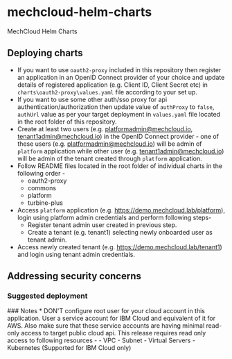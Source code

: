 # mechcloud-helm-charts
MechCloud Helm Charts

## Deploying charts
* If you want to use `oauth2-proxy` included in this repository then register an application in an OpenID Connect provider of your choice and update details of registered application (e.g. Client ID, Client Secret etc) in `charts\oauth2-proxy\values.yaml` file according to your set up.
* If you want to use some other auth/sso proxy for api authentication/authorization then update value of `authProxy` to `false`, `authUrl` value as per your target deployment in `values.yaml` file located in the root folder of this repository.
* Create at least two users (e.g. platformadmin@mechcloud.io, tenant1admin@mechcloud.io) in the  OpenID Connect provider - one of these users (e.g. platformadmin@mechcloud.io) will be admin of `platform` application while other user (e.g. tenant1admin@mechcloud.io) will be admin of the tenant created through `platform` application.
* Follow README files located in the root folder of individual charts in the following order -
  - oauth2-proxy
  - commons
  - platform
  - turbine-plus
* Access `platform` application (e.g. https://demo.mechcloud.lab/platform), login using platform admin credentials and perform following steps-
  - Register tenant admin user created in previous step.
  - Create a tenant (e.g. tenant1) selecting newly onboarded user as tenant admin.
* Access newly created tenant (e.g. https://demo.mechcloud.lab/tenant1) and login using tenant admin credentials.


## Addressing security concerns
### Suggested deployment
<Insert secure deployment diagram here>
### Notes
* DON'T configure root user for your cloud account in this application. User a service account for IBM Cloud and equivalent of it for AWS. Also make sure that these service accounts are having minimal read-only access to target public cloud api. This release requires read only access to following resources -
  - VPC
  - Subnet
  - Virtual Servers
  - Kubernetes (Supported for IBM Cloud only)

  
